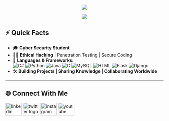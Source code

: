 <!-- Animated Header Banner -->
<p align="center">
  <img src="https://capsule-render.vercel.app/api?type=waving&color=gradient&height=120&section=header&text=Brence%20Rego%20%F0%9F%94%92%20Cyber%20Security%20Enthusiast&fontSize=36&fontAlignY=40&desc=Welcome%20to%20my%20GitHub%20space!&descAlign=60&descAlignY=60" />
</p>

<p align="center">
  <img src="https://readme-typing-svg.demolab.com?font=Fira+Code&size=28&duration=3500&pause=200&color=00FFF7&center=true&vCenter=true&width=900&lines=Cyber+Security+Student;Ethical+Hacker+in+Training;Full-Stack+Developer;Always+Learning+%F0%9F%92%AB;Let's+Secure+the+World+Together!" />
</p>



## ⚡ **Quick Facts**
- 🎓 **Cyber Security Student** 
- 🕵️‍♂️ **Ethical Hacking** | Penetration Testing | Secure Coding
- 🚀 **Languages & Frameworks:**
  <br>
  ![C#](https://img.shields.io/badge/-C%23-239120?style=for-the-badge&logo=c-sharp&logoColor=white)
  ![Python](https://img.shields.io/badge/-Python-3776AB?style=for-the-badge&logo=python&logoColor=white)
  ![Java](https://img.shields.io/badge/-Java-007396?style=for-the-badge&logo=java&logoColor=white)
  ![C](https://img.shields.io/badge/-C-00599C?style=for-the-badge&logo=c&logoColor=white)
  ![MySQL](https://img.shields.io/badge/-MySQL-4479A1?style=for-the-badge&logo=mysql&logoColor=white)
  ![HTML](https://img.shields.io/badge/-HTML5-E34F26?style=for-the-badge&logo=html5&logoColor=white)
  ![Flask](https://img.shields.io/badge/-Flask-000000?style=for-the-badge&logo=flask&logoColor=white)
  ![Django](https://img.shields.io/badge/-Django-092E20?style=for-the-badge&logo=django&logoColor=white)
- 🛠️ **Building Projects | Sharing Knowledge | Collaborating Worldwide**

---


## 🌐 **Connect With Me**

<div align="left">
  <a href="https://www.linkedin.com/in/brencerego">
    <img src="https://raw.githubusercontent.com/maurodesouza/profile-readme-generator/master/src/assets/icons/social/linkedin/default.svg" width="52" height="40" alt="linkedin logo" ></a>
  <a href="https://www.x.com/brencerego">
    <img src="https://raw.githubusercontent.com/maurodesouza/profile-readme-generator/master/src/assets/icons/social/twitter/default.svg" width="52" height="40" alt="twitter logo" ></a>
  <a href="https://www.instagram.com/brencerego">
    <img src="https://raw.githubusercontent.com/maurodesouza/profile-readme-generator/master/src/assets/icons/social/instagram/default.svg" width="52" height="40" alt="instagram logo" ></a>
  <a href="https://www.youtube.com/@brencerego">
    <img src="https://raw.githubusercontent.com/maurodesouza/profile-readme-generator/master/src/assets/icons/social/youtube/default.svg" width="52" height="40" alt="youtube logo"  ></a>
</div>


